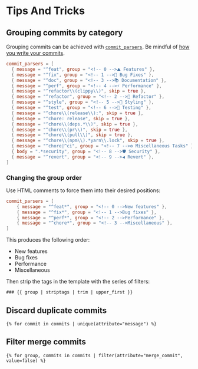 # Tips And Tricks

## Grouping commits by category

Grouping commits can be achieved with
[`commit_parsers`](./reference.md#the-commit_parsers-field). Be mindful of
[how you write your commits](./changelog.md#how-should-i-write-my-commits).

```toml
commit_parsers = [
  { message = "^feat", group = "<!-- 0 -->⛰️ Features" },
  { message = "^fix", group = "<!-- 1 -->🐛 Bug Fixes" },
  { message = "^doc", group = "<!-- 3 -->📚 Documentation" },
  { message = "^perf", group = "<!-- 4 -->⚡ Performance" },
  { message = "^refactor\\(clippy\\)", skip = true },
  { message = "^refactor", group = "<!-- 2 -->🚜 Refactor" },
  { message = "^style", group = "<!-- 5 -->🎨 Styling" },
  { message = "^test", group = "<!-- 6 -->🧪 Testing" },
  { message = "^chore\\(release\\):", skip = true },
  { message = "^chore: release", skip = true },
  { message = "^chore\\(deps.*\\)", skip = true },
  { message = "^chore\\(pr\\)", skip = true },
  { message = "^chore\\(pull\\)", skip = true },
  { message = "^chore\\(npm\\).*yarn\\.lock", skip = true },
  { message = "^chore|^ci", group = "<!-- 7 -->⚙️ Miscellaneous Tasks" },
  { body = ".*security", group = "<!-- 8 -->🛡️ Security" },
  { message = "^revert", group = "<!-- 9 -->◀️ Revert" },
]
```

### Changing the group order

Use HTML comments to force them into their desired positions:

```toml
commit_parsers = [
    { message = "^feat*", group = "<!-- 0 -->New features" },
    { message = "^fix*", group = "<!-- 1 -->Bug fixes" },
    { message = "^perf*", group = "<!-- 2 -->Performance" },
    { message = "^chore*", group = "<!-- 3 -->Miscellaneous" },
]
```

This produces the following order:

- New features
- Bug fixes
- Performance
- Miscellaneous

Then strip the tags in the template with the series of filters:

```jinja2
### {{ group | striptags | trim | upper_first }}
```

## Discard duplicate commits

```jinja2
{% for commit in commits | unique(attribute="message") %}
```

## Filter merge commits

```jinja2
{% for group, commits in commits | filter(attribute="merge_commit", value=false) %}
```
